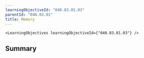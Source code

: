 ```yaml
---
learningObjectiveId: "040.03.01.03"
parentId: "040.03.01"
title: Memory
---
```


```tsx eval
<LearningObjectives learningObjectiveId={"040.03.01.03"} />
```

## Summary
